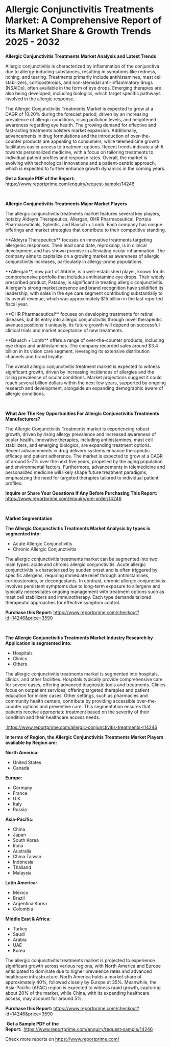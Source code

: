 <p><h1>Allergic Conjunctivitis Treatments Market: A Comprehensive Report of its Market Share & Growth Trends 2025 - 2032</h1></p><p><strong>Allergic Conjunctivitis Treatments Market Analysis and Latest Trends</strong></p>
<p><p>Allergic conjunctivitis is characterized by inflammation of the conjunctiva due to allergy-inducing substances, resulting in symptoms like redness, itching, and tearing. Treatments primarily include antihistamines, mast cell stabilizers, corticosteroids, and non-steroidal anti-inflammatory drugs (NSAIDs), often available in the form of eye drops. Emerging therapies are also being developed, including biologics, which target specific pathways involved in the allergic response.</p><p>The Allergic Conjunctivitis Treatments Market is expected to grow at a CAGR of 10.20% during the forecast period, driven by an increasing prevalence of allergic conditions, rising pollution levels, and heightened awareness regarding eye health. The growing demand for effective and fast-acting treatments bolsters market expansion. Additionally, advancements in drug formulations and the introduction of over-the-counter products are appealing to consumers, while telemedicine growth facilitates easier access to treatment options. Recent trends indicate a shift towards personalized medicine, with a focus on tailoring treatments to individual patient profiles and response rates. Overall, the market is evolving with technological innovations and a patient-centric approach, which is expected to further enhance growth dynamics in the coming years.</p></p>
<p><strong>Get a Sample PDF of the Report:&nbsp;</strong> <a href="https://www.reportprime.com/enquiry/request-sample/14246?utm_campaign=2934&utm_medium=2&utm_source=Github&utm_content=ia&utm_term=20032025&utm_id=allergic-conjunctivitis-treatments">https://www.reportprime.com/enquiry/request-sample/14246</a></p>
<p>&nbsp;</p>
<p><strong>Allergic Conjunctivitis Treatments Major Market Players</strong></p>
<p><p>The allergic conjunctivitis treatments market features several key players, notably Aldeyra Therapeutics, Allergan, OHR Pharmaceutical, Portola Pharmaceuticals, Sylentis, and Bausch + Lomb. Each company has unique offerings and market strategies that contribute to their competitive standing.</p><p>**Aldeyra Therapeutics** focuses on innovative treatments targeting allergenic responses. Their lead candidate, reproxalap, is in clinical development and has shown promise in alleviating ocular inflammation. The company aims to capitalize on a growing market as awareness of allergic conjunctivitis increases, particularly in allergy-prone populations.</p><p>**Allergan**, now part of AbbVie, is a well-established player, known for its comprehensive portfolio that includes antihistamine eye drops. Their widely prescribed product, Pataday, is significant in treating allergic conjunctivitis. Allergan's strong market presence and brand recognition have solidified its leadership, with sales in the eye care segment contributing substantially to its overall revenue, which was approximately $15 billion in the last reported fiscal year.</p><p>**OHR Pharmaceutical** focuses on developing treatments for retinal diseases, but its entry into allergic conjunctivitis through novel therapeutic avenues positions it uniquely. Its future growth will depend on successful clinical trials and market acceptance of new treatments.</p><p>**Bausch + Lomb** offers a range of over-the-counter products, including eye drops and antihistamines. The company recorded sales around $3.4 billion in its vision care segment, leveraging its extensive distribution channels and brand loyalty.</p><p>The overall allergic conjunctivitis treatment market is expected to witness significant growth, driven by increasing incidences of allergies and the rising prevalence of ocular conditions. Market projections suggest it could reach several billion dollars within the next few years, supported by ongoing research and development, alongside an expanding demographic aware of allergic conditions.</p></p>
<p>&nbsp;</p>
<p><strong>What Are The Key Opportunities For Allergic Conjunctivitis Treatments Manufacturers?</strong></p>
<p><p>The Allergic Conjunctivitis Treatments market is experiencing robust growth, driven by rising allergy prevalence and increased awareness of ocular health. Innovative therapies, including antihistamines, mast cell stabilizers, and emerging biologics, are expanding treatment options. Recent advancements in drug delivery systems enhance therapeutic efficacy and patient adherence. The market is expected to grow at a CAGR of around 5-7% over the next five years, propelled by the aging population and environmental factors. Furthermore, advancements in telemedicine and personalized medicine will likely shape future treatment paradigms, emphasizing the need for targeted therapies tailored to individual patient profiles.</p></p>
<p><strong>Inquire or Share Your Questions If Any Before Purchasing This Report:</strong> <a href="https://www.reportprime.com/enquiry/pre-order/14246?utm_campaign=2934&utm_medium=2&utm_source=Github&utm_content=ia&utm_term=20032025&utm_id=allergic-conjunctivitis-treatments">https://www.reportprime.com/enquiry/pre-order/14246</a></p>
<p>&nbsp;</p>
<p><strong>Market Segmentation</strong></p>
<p><strong>The Allergic Conjunctivitis Treatments Market Analysis by types is segmented into:</strong></p>
<p><ul><li>Acute Allergic Conjunctivitis</li><li>Chronic Allergic Conjunctivitis</li></ul></p>
<p><p>The allergic conjunctivitis treatments market can be segmented into two main types: acute and chronic allergic conjunctivitis. Acute allergic conjunctivitis is characterized by sudden onset and is often triggered by specific allergens, requiring immediate relief through antihistamines, corticosteroids, or decongestants. In contrast, chronic allergic conjunctivitis involves persistent symptoms due to long-term exposure to allergens and typically necessitates ongoing management with treatment options such as mast cell stabilizers and immunotherapy. Each type demands tailored therapeutic approaches for effective symptom control.</p></p>
<p><strong>Purchase this Report:&nbsp;</strong><a href="https://www.reportprime.com/checkout?id=14246&price=3590&utm_campaign=2934&utm_medium=2&utm_source=Github&utm_content=ia&utm_term=20032025&utm_id=allergic-conjunctivitis-treatments">https://www.reportprime.com/checkout?id=14246&price=3590</a></p>
<p>&nbsp;</p>
<p><strong>The Allergic Conjunctivitis Treatments Market Industry Research by Application is segmented into:</strong></p>
<p><ul><li>Hospitals</li><li>Clinics</li><li>Others</li></ul></p>
<p><p>The allergic conjunctivitis treatments market is segmented into hospitals, clinics, and other facilities. Hospitals typically provide comprehensive care for severe cases, offering advanced diagnostic tools and treatments. Clinics focus on outpatient services, offering targeted therapies and patient education for milder cases. Other settings, such as pharmacies and community health centers, contribute by providing accessible over-the-counter options and preventive care. This segmentation ensures that patients receive appropriate treatment based on the severity of their condition and their healthcare access needs.</p></p>
<p><a href="https://www.reportprime.com/allergic-conjunctivitis-treatments-r14246?utm_campaign=2934&utm_medium=2&utm_source=Github&utm_content=ia&utm_term=20032025&utm_id=allergic-conjunctivitis-treatments">&nbsp;https://www.reportprime.com/allergic-conjunctivitis-treatments-r14246</a></p>
<p><strong>In terms of Region, the Allergic Conjunctivitis Treatments Market Players available by Region are:</strong></p>
<p>
    <p> <strong> North America: </strong>
        <ul>
            <li>United States</li>
            <li>Canada</li>
        </ul>
        </p> 
    <p> <strong> Europe: </strong>
        <ul>
            <li>Germany</li>
            <li>France</li>
            <li>U.K.</li>
            <li>Italy</li>
            <li>Russia</li>
        </ul>
        </p> 
    <p> <strong> Asia-Pacific: </strong>
        <ul>
            <li>China</li>
            <li>Japan</li>
            <li>South Korea</li>
            <li>India</li>
            <li>Australia</li>
            <li>China Taiwan</li>
            <li>Indonesia</li>
            <li>Thailand</li>
            <li>Malaysia</li>
        </ul>
        </p> 
    <p> <strong> Latin America: </strong>
        <ul>
            <li>Mexico</li>
            <li>Brazil</li>
            <li>Argentina Korea</li>
            <li>Colombia</li>
        </ul>
        </p> 
    <p> <strong> Middle East & Africa: </strong>
        <ul>
            <li>Turkey</li>
            <li>Saudi</li>
            <li>Arabia</li>
            <li>UAE</li>
            <li>Korea</li>
        </ul>
    </p>
    </p>
<p><p>The allergic conjunctivitis treatments market is projected to experience significant growth across various regions, with North America and Europe anticipated to dominate due to higher prevalence rates and advanced healthcare infrastructure. North America holds a market share of approximately 40%, followed closely by Europe at 35%. Meanwhile, the Asia-Pacific (APAC) region is expected to witness rapid growth, capturing about 20% of the market, while China, with its expanding healthcare access, may account for around 5%.</p></p>
<p><strong>Purchase this Report: </strong><a href="https://www.reportprime.com/checkout?id=14246&price=3590&utm_campaign=2934&utm_medium=2&utm_source=Github&utm_content=ia&utm_term=20032025&utm_id=allergic-conjunctivitis-treatments">https://www.reportprime.com/checkout?id=14246&price=3590</a></p>
<p>&nbsp;<strong>Get a Sample PDF of the Report:&nbsp;&nbsp;</strong><a href="https://www.reportprime.com/enquiry/request-sample/14246?utm_campaign=2934&utm_medium=2&utm_source=Github&utm_content=ia&utm_term=20032025&utm_id=allergic-conjunctivitis-treatments">https://www.reportprime.com/enquiry/request-sample/14246</a></p>
<p><strong></strong></p>
<p>Check more reports on <a href="https://www.reportprime.com/?utm_campaign=2934&utm_medium=2&utm_source=Github&utm_content=ia&utm_term=20032025&utm_id=allergic-conjunctivitis-treatments">https://www.reportprime.com/</a></p>